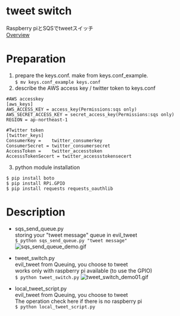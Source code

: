 tweet switch
============================

Raspberry piとSQSでtweetスイッチ  
[Overview](http://qiita.com/gacha-ru/items/305c462ba5d6a3ed0a8a)


# Preparation
1. prepare the keys.conf. make from keys.conf_example.  
    ```$ mv keys.conf_example keys.conf```
2. describe the AWS access key / twitter token to keys.conf  
```
#AWS accesskey
[aws_keys]
AWS_ACCESS_KEY = access_key(Permissions:sqs only)
AWS_SECRET_ACCESS_KEY = secret_access_key(Permissions:sqs only)
REGION = ap-northeast-1

#Twitter token
[twitter_keys]
ConsumerKey =    twitter_consumerkey
ConsumerSecret = twitter_consumersecret
AccessToken =    twitter_accesstoken
AccesssTokenSecert = twitter_accessstokensecert
```

3. python module installation
```
$ pip install boto
$ pip install RPi.GPIO
$ pip install requests requests_oauthlib
```


# Description

* sqs_send_queue.py  
  storing your "tweet message" queue in evil_tweet  
    ```$ python sqs_send_queue.py "tweet message"```
![sqs_send_queue_demo.gif](https://qiita-image-store.s3.amazonaws.com/0/38286/b75cd080-971c-d8f2-b565-c92a81ef1d0a.gif "sqs_send_queue_demo.gif")

* tweet_switch.py  
  evil_tweet from Queuing, you choose to tweet  
  works only with raspberry pi available (to use the GPIO)  
    ```$ python tweet_switch.py```
![tweet_switch_demo01.gif](https://qiita-image-store.s3.amazonaws.com/0/38286/763e4f5a-fbfc-6553-2ab5-b41186fa29bb.gif "tweet_switch_demo01.gif")

* local_tweet_script.py  
  evil_tweet from Queuing, you choose to tweet  
  The operation check here if there is no raspberry pi  
    ```$ python local_tweet_script.py```

